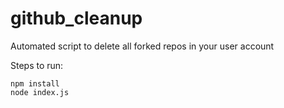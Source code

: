 # github_cleanup

Automated script to delete all forked repos in your user account

Steps to run:
    
```
npm install
node index.js
```
